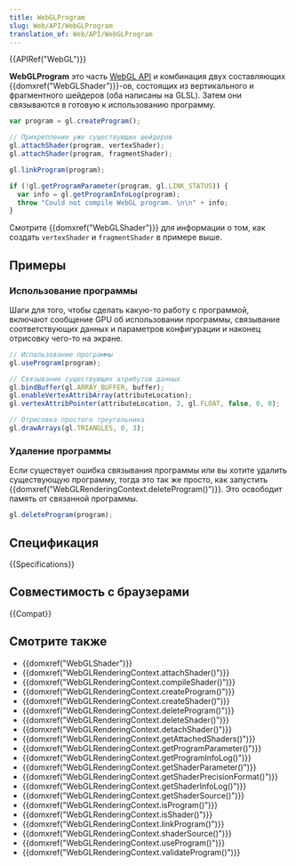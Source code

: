 ```yaml
---
title: WebGLProgram
slug: Web/API/WebGLProgram
translation_of: Web/API/WebGLProgram
---
```


{{APIRef("WebGL")}}

**WebGLProgram** это часть [WebGL API](/ru/docs/Web/API/WebGL_API) и комбинация двух составляющих {{domxref("WebGLShader")}}-ов, состоящих из вертикального и фрагментного шейдеров (оба написаны на GLSL). Затем они связываются в готовую к использованию программу.

```js
var program = gl.createProgram();

// Прикрепление уже существующих шейдеров
gl.attachShader(program, vertexShader);
gl.attachShader(program, fragmentShader);

gl.linkProgram(program);

if (!gl.getProgramParameter(program, gl.LINK_STATUS)) {
  var info = gl.getProgramInfoLog(program);
  throw "Could not compile WebGL program. \n\n" + info;
}
```

Смотрите {{domxref("WebGLShader")}} для информации о том, как создать `vertexShader` и `fragmentShader` в примере выше.

## Примеры

### Использование программы

Шаги для того, чтобы сделать какую-то работу с программой, включают сообщение GPU об использовании программы, связывание соответствующих данных и параметров конфигурации и наконец отрисовку чего-то на экране.

```js
// Использование программы
gl.useProgram(program);

// Связывание существующих атрибутов данных
gl.bindBuffer(gl.ARRAY_BUFFER, buffer);
gl.enableVertexAttribArray(attributeLocation);
gl.vertexAttribPointer(attributeLocation, 3, gl.FLOAT, false, 0, 0);

// Отрисовка простого треугольника
gl.drawArrays(gl.TRIANGLES, 0, 3);
```

### Удаление программы

Если существует ошибка связывания программы или вы хотите удалить существующую программу, тогда это так же просто, как запустить {{domxref("WebGLRenderingContext.deleteProgram()")}}. Это освободит память от связанной программы.

```js
gl.deleteProgram(program);
```

## Спецификация

{{Specifications}}

## Совместимость с браузерами

{{Compat}}

## Смотрите также

- {{domxref("WebGLShader")}}
- {{domxref("WebGLRenderingContext.attachShader()")}}
- {{domxref("WebGLRenderingContext.compileShader()")}}
- {{domxref("WebGLRenderingContext.createProgram()")}}
- {{domxref("WebGLRenderingContext.createShader()")}}
- {{domxref("WebGLRenderingContext.deleteProgram()")}}
- {{domxref("WebGLRenderingContext.deleteShader()")}}
- {{domxref("WebGLRenderingContext.detachShader()")}}
- {{domxref("WebGLRenderingContext.getAttachedShaders()")}}
- {{domxref("WebGLRenderingContext.getProgramParameter()")}}
- {{domxref("WebGLRenderingContext.getProgramInfoLog()")}}
- {{domxref("WebGLRenderingContext.getShaderParameter()")}}
- {{domxref("WebGLRenderingContext.getShaderPrecisionFormat()")}}
- {{domxref("WebGLRenderingContext.getShaderInfoLog()")}}
- {{domxref("WebGLRenderingContext.getShaderSource()")}}
- {{domxref("WebGLRenderingContext.isProgram()")}}
- {{domxref("WebGLRenderingContext.isShader()")}}
- {{domxref("WebGLRenderingContext.linkProgram()")}}
- {{domxref("WebGLRenderingContext.shaderSource()")}}
- {{domxref("WebGLRenderingContext.useProgram()")}}
- {{domxref("WebGLRenderingContext.validateProgram()")}}
